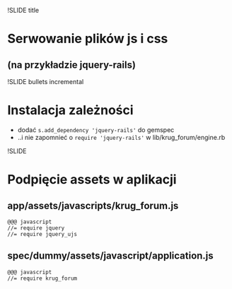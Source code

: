!SLIDE title
# Serwowanie plików js i css #
## (na przykładzie jquery-rails) ##

!SLIDE bullets incremental
# Instalacja zależności #

* dodać `s.add_dependency 'jquery-rails'` do gemspec
* ..i nie zapomnieć o `require 'jquery-rails'` w lib/krug_forum/engine.rb

!SLIDE
# Podpięcie assets w aplikacji #

## app/assets/javascripts/krug_forum.js

    @@@ javascript
    //= require jquery
    //= require jquery_ujs

## spec/dummy/assets/javascript/application.js

    @@@ javascript
    //= require krug_forum

